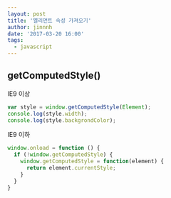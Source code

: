 ```yaml
---
layout: post
title: '엘리먼트 속성 가져오기'
author: jinnnh
date: '2017-03-20 16:00'
tags:
  - javascript
---
```


## getComputedStyle()

IE9 이상

```javascript
var style = window.getComputedStyle(Element);
console.log(style.width);
console.log(style.backgrondColor);
```

IE9 이하

```javascript
window.onload = function () {
  if (!window.getComputedStyle) {
    window.getComputedStyle = function(element) {
      return element.currentStyle;
    }
  }
}
```
